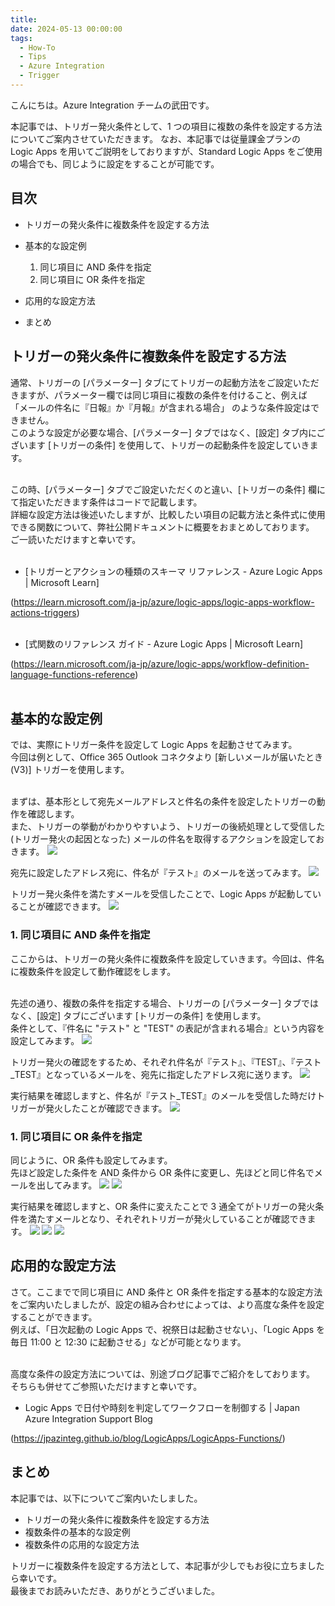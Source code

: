 ```yaml
---
title: 
date: 2024-05-13 00:00:00
tags:
  - How-To
  - Tips
  - Azure Integration
  - Trigger
---
```


こんにちは。Azure Integration チームの武田です。

本記事では、トリガー発火条件として、1 つの項目に複数の条件を設定する方法についてご案内させていただきます。
なお、本記事では従量課金プランの Logic Apps を用いてご説明をしておりますが、Standard Logic Apps をご使用の場合でも、同じように設定をすることが可能です。

<!-- more -->

## 目次
- トリガーの発火条件に複数条件を設定する方法
- 基本的な設定例

    1. 同じ項目に AND 条件を指定
    1. 同じ項目に OR 条件を指定
- 応用的な設定方法
- まとめ


## トリガーの発火条件に複数条件を設定する方法
通常、トリガーの [パラメーター] タブにてトリガーの起動方法をご設定いただきますが、パラメーター欄では同じ項目に複数の条件を付けること、例えば 「メールの件名に『日報』か『月報』が含まれる場合」 のような条件設定はできません。<br>
このような設定が必要な場合、[パラメーター] タブではなく、[設定] タブ内にございます [トリガーの条件] を使用して、トリガーの起動条件を設定していきます。<br><br>

この時、[パラメーター] タブでご設定いただくのと違い、[トリガーの条件] 欄にて指定いただきます条件はコードで記載します。<br>
詳細な設定方法は後述いたしますが、比較したい項目の記載方法と条件式に使用できる関数について、弊社公開ドキュメントに概要をおまとめしております。<br>
ご一読いただけますと幸いです。<br><br>

- [トリガーとアクションの種類のスキーマ リファレンス - Azure Logic Apps | Microsoft Learn]

(https://learn.microsoft.com/ja-jp/azure/logic-apps/logic-apps-workflow-actions-triggers)<br><br>


- [式関数のリファレンス ガイド - Azure Logic Apps | Microsoft Learn]

(https://learn.microsoft.com/ja-jp/azure/logic-apps/workflow-definition-language-functions-reference)<br><br>


## 基本的な設定例
では、実際にトリガー条件を設定して Logic Apps を起動させてみます。<br>
今回は例として、Office 365 Outlook コネクタより [新しいメールが届いたとき (V3)] トリガーを使用します。<br><br>

まずは、基本形として宛先メールアドレスと件名の条件を設定したトリガーの動作を確認します。<br>
また、トリガーの挙動がわかりやすいよう、トリガーの後続処理として受信した (トリガー発火の起因となった) メールの件名を取得するアクションを設定しておきます。
![](.\trigger-multiple-condition\blog_001)


宛先に設定したアドレス宛に、件名が『テスト』のメールを送ってみます。
![](.\trigger-multiple-condition\blog_002)


トリガー発火条件を満たすメールを受信したことで、Logic Apps が起動していることが確認できます。
![](.\trigger-multiple-condition\blog_003)


### 1. 同じ項目に AND 条件を指定
ここからは、トリガーの発火条件に複数条件を設定していきます。今回は、件名に複数条件を設定して動作確認をします。<br><br>

先述の通り、複数の条件を指定する場合、トリガーの [パラメーター] タブではなく、[設定] タブにございます [トリガーの条件] を使用します。<br>
条件として、『件名に "テスト" と "TEST" の表記が含まれる場合』という内容を設定してみます。
![](.\trigger-multiple-condition\blob_004)

トリガー発火の確認をするため、それぞれ件名が『テスト』、『TEST』、『テスト_TEST』となっているメールを、宛先に指定したアドレス宛に送ります。
![](.\trigger-multiple-condition\blob_005)

実行結果を確認しますと、件名が『テスト_TEST』のメールを受信した時だけトリガーが発火したことが確認できます。
![](.\trigger-multiple-condition\blob_006)


### 1. 同じ項目に OR 条件を指定
同じように、OR 条件も設定してみます。<br>
先ほど設定した条件を AND 条件から OR 条件に変更し、先ほどと同じ件名でメールを出してみます。
![](.\trigger-multiple-condition\blob_007)
![](.\trigger-multiple-condition\blob_008)


実行結果を確認しますと、OR 条件に変えたことで 3 通全てがトリガーの発火条件を満たすメールとなり、それぞれトリガーが発火していることが確認できます。
![](.\trigger-multiple-condition\blob_009)
![](.\trigger-multiple-condition\blob_010)
![](.\trigger-multiple-condition\blob_011)


## 応用的な設定方法
さて。ここまでで同じ項目に AND 条件と OR 条件を指定する基本的な設定方法をご案内いたしましたが、設定の組み合わせによっては、より高度な条件を設定することができます。<br>
例えば、「日次起動の Logic Apps で、祝祭日は起動させない」、「Logic Apps を毎日 11:00 と 12:30 に起動させる」などが可能となります。<br><br>

高度な条件の設定方法については、別途ブログ記事でご紹介をしております。<br>
そちらも併せてご参照いただけますと幸いです。

- Logic Apps で日付や時刻を判定してワークフローを制御する | Japan Azure Integration Support Blog

(https://jpazinteg.github.io/blog/LogicApps/LogicApps-Functions/)


## まとめ
本記事では、以下についてご案内いたしました。

- トリガーの発火条件に複数条件を設定する方法
- 複数条件の基本的な設定例
- 複数条件の応用的な設定方法


トリガーに複数条件を設定する方法として、本記事が少しでもお役に立ちましたら幸いです。<br>
最後までお読みいただき、ありがとうございました。